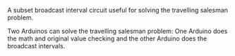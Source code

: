 A subset broadcast interval circuit useful for solving the travelling salesman problem.

Two Arduinos can solve the travelling salesman problem: One Arduino does the math and original value checking and the other Arduino does the broadcast intervals.

